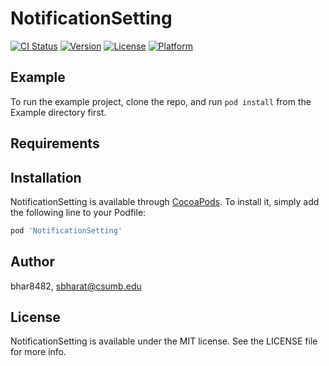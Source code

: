 # NotificationSetting

[![CI Status](http://img.shields.io/travis/bhar8482/NotificationSetting.svg?style=flat)](https://travis-ci.org/bhar8482/NotificationSetting)
[![Version](https://img.shields.io/cocoapods/v/NotificationSetting.svg?style=flat)](http://cocoapods.org/pods/NotificationSetting)
[![License](https://img.shields.io/cocoapods/l/NotificationSetting.svg?style=flat)](http://cocoapods.org/pods/NotificationSetting)
[![Platform](https://img.shields.io/cocoapods/p/NotificationSetting.svg?style=flat)](http://cocoapods.org/pods/NotificationSetting)

## Example

To run the example project, clone the repo, and run `pod install` from the Example directory first.

## Requirements

## Installation

NotificationSetting is available through [CocoaPods](http://cocoapods.org). To install
it, simply add the following line to your Podfile:

```ruby
pod 'NotificationSetting'
```

## Author

bhar8482, sbharat@csumb.edu

## License

NotificationSetting is available under the MIT license. See the LICENSE file for more info.
